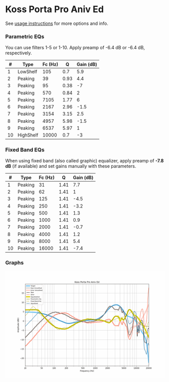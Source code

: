 # Koss Porta Pro Aniv Ed
See [usage instructions](https://github.com/jaakkopasanen/AutoEq#usage) for more options and info.

### Parametric EQs
You can use filters 1-5 or 1-10. Apply preamp of -6.4 dB or -6.4 dB, respectively.

|   # | Type      |   Fc (Hz) |    Q |   Gain (dB) |
|-----|-----------|-----------|------|-------------|
|   1 | LowShelf  |       105 | 0.7  |         5.9 |
|   2 | Peaking   |        39 | 0.93 |         4.4 |
|   3 | Peaking   |        95 | 0.38 |        -7   |
|   4 | Peaking   |       570 | 0.84 |         2   |
|   5 | Peaking   |      7105 | 1.77 |         6   |
|   6 | Peaking   |      2167 | 2.96 |        -1.5 |
|   7 | Peaking   |      3154 | 3.15 |         2.5 |
|   8 | Peaking   |      4957 | 5.98 |        -1.5 |
|   9 | Peaking   |      6537 | 5.97 |         1   |
|  10 | HighShelf |     10000 | 0.7  |        -3   |

### Fixed Band EQs
When using fixed band (also called graphic) equalizer, apply preamp of **-7.8 dB** (if available) and set gains manually with these parameters.

|   # | Type    |   Fc (Hz) |    Q |   Gain (dB) |
|-----|---------|-----------|------|-------------|
|   1 | Peaking |        31 | 1.41 |         7.7 |
|   2 | Peaking |        62 | 1.41 |         1   |
|   3 | Peaking |       125 | 1.41 |        -4.5 |
|   4 | Peaking |       250 | 1.41 |        -3.2 |
|   5 | Peaking |       500 | 1.41 |         1.3 |
|   6 | Peaking |      1000 | 1.41 |         0.9 |
|   7 | Peaking |      2000 | 1.41 |        -0.7 |
|   8 | Peaking |      4000 | 1.41 |         1.2 |
|   9 | Peaking |      8000 | 1.41 |         5.4 |
|  10 | Peaking |     16000 | 1.41 |        -7.4 |

### Graphs
![](./Koss%20Porta%20Pro%20Aniv%20Ed.png)
